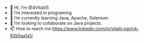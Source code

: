 - 👋 Hi, I’m @4Vitalii5
- 👀 I’m interested in programing
- 🌱 I’m currently learning Java, Apache, Selenium
- 💞️ I’m looking to collaborate on Java projects.
- 📫 How to reach me https://www.linkedin.com/in/vitalii-pavlyk-82b5aa1a1/

<!---
4Vitalii5/4Vitalii5 is a ✨ special ✨ repository because its `README.md` (this file) appears on your GitHub profile.
You can click the Preview link to take a look at your changes.
--->
